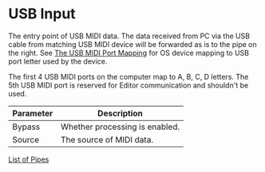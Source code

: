 # USB Input

The entry point of USB MIDI data. The data received from PC via the USB cable from matching USB MIDI device will be forwarded as is to the pipe on the right. See [The USB MIDI Port Mapping](the_usb_midi_port_mapping) for OS device mapping to USB port letter used by the device.

The first 4 USB MIDI ports on the computer map to A, B, C, D letters. The 5th USB MIDI port is reserved for Editor communication and shouldn't be used.

| Parameter | Description                    |
| --------- | ------------------------------ |
| Bypass    | Whether processing is enabled. |
| Source    | The source of MIDI data.       |

[List of Pipes](index.md#the-list-of-pipes)
